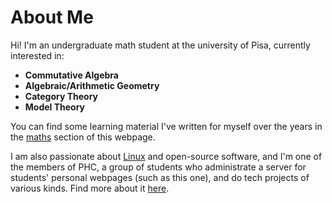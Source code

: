 # About Me

Hi! I'm an undergraduate math student at the university of Pisa, currently interested in:

- **Commutative Algebra**
- **Algebraic/Arithmetic Geometry**
- **Category Theory**
- **Model Theory**

You can find some learning material I've written for myself over the years in the [maths](/maths) section of this webpage.

I am also passionate about [Linux](linux) and open-source software, and I'm one of the members of PHC, a group of students who administrate a server for students' personal webpages (such as this one), and do tech projects of various kinds. Find more about it [here](http://betti.dm.unipi.it/servizi/PHC.html).
